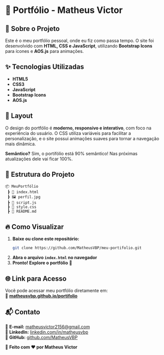 # 🚀 Portfólio - Matheus Victor  

## 📌 Sobre o Projeto  

Este é o meu portfólio pessoal, onde eu fiz como passa tempo. O site foi desenvolvido com **HTML, CSS e JavaScript**, utilizando **Bootstrap Icons** para ícones e **AOS.js** para animações.  

## ✨ Tecnologias Utilizadas  

- **HTML5**  
- **CSS3**  
- **JavaScript**  
- **Bootstrap Icons**  
- **AOS.js**  

## 🎨 Layout  

O design do portfólio é **moderno, responsivo e interativo**, com foco na experiência do usuário. O CSS utiliza variáveis para facilitar a personalização, e o site possui animações suaves para tornar a navegação mais dinâmica.  

**Semântico?** Sim, o portifólio está 90% semântico! Nas próximas atualizações dele vai ficar 100%.


## 📂 Estrutura do Projeto  

```
📦 MeuPortfólio  
 ┣ 📜 index.html
 ┣ 🖼️ perfil.jpg
 ┣ 📜 script.js 
 ┣ 📝 style.css  
 ┣ 📜 README.md  
```

## 🔥 Como Visualizar  

1. **Baixe ou clone este repositório:**  
   ```bash
   git clone https://github.com/MatheusVBP/meu-portifolio.git
   ```
2. **Abra o arquivo `index.html` no navegador**  
3. **Pronto! Explore o portfólio** 🚀  

## 🌐 Link para Acesso  

Você pode acessar meu portfólio diretamente em:  
🔗 [**matheusvbp.github.io/portifolio**](https://matheusvbp.github.io/portifolio)  

## 📬 Contato  

📧 **E-mail:** matheusvictor2156@gmail.com  
🔗 **LinkedIn:** [linkedin.com/in/matheusvbp](https://www.linkedin.com/in/matheus-victor-barbosa-pereira-7a8622334)  
🐙 **GitHub:** [github.com/MatheusVBP](https://github.com/MatheusVBP)  

📌 **Feito com ❤️ por Matheus Victor**  
